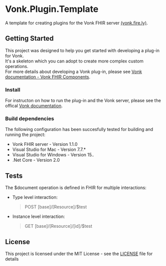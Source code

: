 # Vonk.Plugin.Template
A template for creating plugins for the Vonk FHIR server [(vonk.fire.ly)](vonk.fire.ly).

## Getting Started
This project was designed to help you get started with developing a plug-in for Vonk.<br>
It's a skeleton which you can adopt to create more complex custom operations.<br>
For more details about developing a Vonk plug-in, please see [Vonk documentation - Vonk FHIR Components](http://docs.simplifier.net/vonk/components/components.html).

### Install
For instructon on how to run the plug-in and the Vonk server, please see the offical [Vonk documentation](http://docs.simplifier.net/vonk/index.html).

### Build dependencies
The following configuration has been succesfully tested for building and running the project:
* Vonk FHIR server - Version 1.1.0
* Visual Studio for Mac - Version 7.7.*
* Visual Studio for Windows - Version 15.*.*
* .Net Core - Version 2.0

## Tests

The $document operation is defined in FHIR for multiple interactions:

* Type level interaction:<br>
    > POST [base]/[Resource]/$test

* Instance level interaction:<br>
    > GET [base]/[Resource]/[id]/$test
    
## License

This project is licensed under the MIT License - see the [LICENSE](LICENSE) file for details
